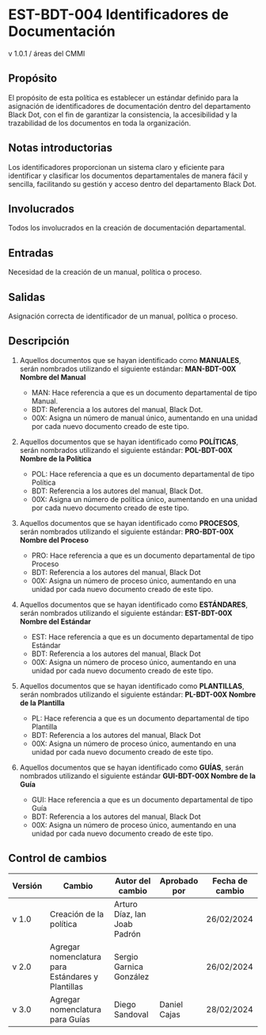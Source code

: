 # EST-BDT-004 Identificadores de Documentación

v 1.0.1 / áreas del CMMI

## Propósito

El propósito de esta política es establecer un estándar definido para la asignación de identificadores de documentación dentro del departamento Black Dot, con el fin de garantizar la consistencia, la accesibilidad y la trazabilidad de los documentos en toda la organización.

## Notas introductorias

Los identificadores proporcionan un sistema claro y eficiente para identificar y clasificar los documentos departamentales de manera fácil y sencilla, facilitando su gestión y acceso dentro del departamento Black Dot.

## Involucrados

Todos los involucrados en la creación de documentación departamental.

## Entradas

Necesidad de la creación de un manual, política o proceso.

## Salidas

Asignación correcta de identificador de un manual, política o proceso.

## Descripción

1. Aquellos documentos que se hayan identificado como **MANUALES**, serán nombrados utilizando el siguiente estándar: **MAN-BDT-00X Nombre del Manual**
   - MAN: Hace referencia a que es un documento departamental de tipo Manual.
   - BDT: Referencia a los autores del manual, Black Dot.
   - 00X: Asigna un número de manual único, aumentando en una unidad por cada nuevo documento creado de este tipo.
2. Aquellos documentos que se hayan identificado como **POLÍTICAS**, serán nombrados utilizando el siguiente estándar: **POL-BDT-00X Nombre de la Política**
   - POL: Hace referencia a que es un documento departamental de tipo Política
   - BDT: Referencia a los autores del manual, Black Dot.
   - 00X: Asigna un número de política único, aumentando en una unidad por cada nuevo documento creado de este tipo.
3. Aquellos documentos que se hayan identificado como **PROCESOS**, serán nombrados utilizando el siguiente estándar: **PRO-BDT-00X Nombre del Proceso**
   - PRO: Hace referencia a que es un documento departamental de tipo Proceso
   - BDT: Referencia a los autores del manual, Black Dot
   - 00X: Asigna un número de proceso único, aumentando en una unidad por cada nuevo documento creado de este tipo.
4. Aquellos documentos que se hayan identificado como **ESTÁNDARES**, serán nombrados utilizando el siguiente estándar: **EST-BDT-00X Nombre del Estándar**
   - EST: Hace referencia a que es un documento departamental de tipo Estándar
   - BDT: Referencia a los autores del manual, Black Dot
   - 00X: Asigna un número de proceso único, aumentando en una unidad por cada nuevo documento creado de este tipo.
5. Aquellos documentos que se hayan identificado como **PLANTILLAS**, serán nombrados utilizando el siguiente estándar: **PL-BDT-00X Nombre de la Plantilla**

   - PL: Hace referencia a que es un documento departamental de tipo Plantilla
   - BDT: Referencia a los autores del manual, Black Dot
   - 00X: Asigna un número de proceso único, aumentando en una unidad por cada nuevo documento creado de este tipo.

6. Aquellos documentos que se hayan identificado como **GUÍAS**, serán nombrados utilizando el siguiente estándar **GUI-BDT-00X Nombre de la Guía**
   - GUI: Hace referencia a que es un documento departamental de tipo Guía
   - BDT: Referencia a los autores del manual, Black Dot
   - 00X: Asigna un número de proceso único, aumentando en una unidad por cada nuevo documento creado de este tipo.

## Control de cambios

| Versión | Cambio                                            | Autor del cambio             | Aprobado por | Fecha de cambio |
| ------- | ------------------------------------------------- | ---------------------------- | ------------ | --------------- |
| v 1.0 | Creación de la política                           | Arturo Díaz, Ian Joab Padrón |              | 26/02/2024      |
| v 2.0 | Agregar nomenclatura para Estándares y Plantillas | Sergio Garnica González      |              | 26/02/2024      |
| v 3.0 | Agregar nomenclatura para Guías                   | Diego Sandoval               | Daniel Cajas | 28/02/2024      |
